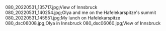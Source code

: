 080_20220531_135717.jpg;View of Innsbruck
080_20220531_140254.jpg;Olya and me on the Hafelekarspitze's summit
080_20220531_145551.jpg;My lunch on Hafelekarspitze
080_dsc06008.jpg;Olya in Innsbruck
080_dsc06060.jpg;View of Innsbruck